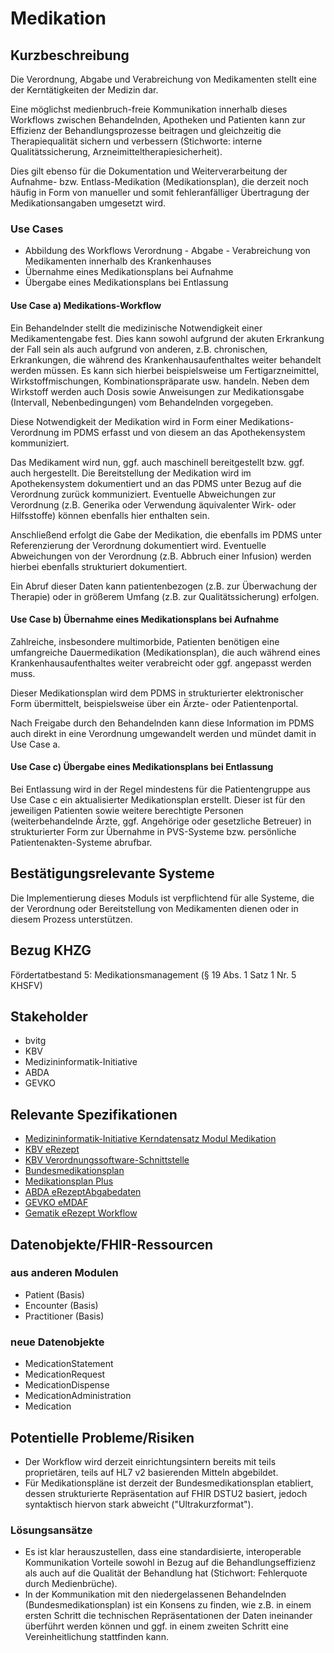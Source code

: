 # Medikation

## Kurzbeschreibung

Die Verordnung, Abgabe und Verabreichung von Medikamenten stellt eine der Kerntätigkeiten der Medizin dar.

Eine möglichst medienbruch-freie Kommunikation innerhalb dieses Workflows zwischen Behandelnden, Apotheken und Patienten kann zur Effizienz der Behandlungsprozesse beitragen und gleichzeitig die Therapiequalität sichern und verbessern (Stichworte: interne Qualitätssicherung, Arzneimitteltherapiesicherheit).

Dies gilt ebenso für die Dokumentation und Weiterverarbeitung der Aufnahme- bzw. Entlass-Medikation (Medikationsplan), die derzeit noch häufig in Form von manueller und somit fehleranfälliger Übertragung der Medikationsangaben umgesetzt wird.

### Use Cases

* Abbildung des Workflows Verordnung - Abgabe - Verabreichung von Medikamenten innerhalb des Krankenhauses
* Übernahme eines Medikationsplans bei Aufnahme
* Übergabe eines Medikationsplans bei Entlassung

#### Use Case a) Medikations-Workflow
Ein Behandelnder stellt die medizinische Notwendigkeit einer Medikamentengabe fest. Dies kann sowohl aufgrund der akuten Erkrankung der Fall sein als auch aufgrund von anderen, z.B. chronischen, Erkrankungen, die während des Krankenhausaufenthaltes weiter behandelt werden müssen. Es kann sich hierbei beispielsweise um Fertigarzneimittel, Wirkstoffmischungen, Kombinationspräparate usw. handeln. Neben dem Wirkstoff werden auch Dosis sowie Anweisungen zur Medikationsgabe (Intervall, Nebenbedingungen) vom Behandelnden vorgegeben.

Diese Notwendigkeit der Medikation wird in Form einer Medikations-Verordnung im PDMS erfasst und von diesem an das Apothekensystem kommuniziert.

Das Medikament wird nun, ggf. auch maschinell bereitgestellt bzw. ggf. auch hergestellt. Die Bereitstellung der Medikation wird im Apothekensystem dokumentiert und an das PDMS unter Bezug auf die Verordnung zurück kommuniziert. Eventuelle Abweichungen zur Verordnung (z.B. Generika oder Verwendung äquivalenter Wirk- oder Hilfsstoffe) können ebenfalls hier enthalten sein.

Anschließend erfolgt die Gabe der Medikation, die ebenfalls im PDMS unter Referenzierung der Verordnung dokumentiert wird. Eventuelle Abweichungen von der Verordnung (z.B. Abbruch einer Infusion) werden hierbei ebenfalls strukturiert dokumentiert.

Ein Abruf dieser Daten kann patientenbezogen (z.B. zur Überwachung der Therapie) oder in größerem Umfang (z.B. zur Qualitätssicherung) erfolgen.


#### Use Case b) Übernahme eines Medikationsplans bei Aufnahme
Zahlreiche, insbesondere multimorbide, Patienten benötigen eine umfangreiche Dauermedikation (Medikationsplan), die auch während eines Krankenhausaufenthaltes weiter verabreicht oder ggf. angepasst werden muss.

Dieser Medikationsplan wird dem PDMS in strukturierter elektronischer Form übermittelt, beispielsweise über ein Ärzte- oder Patientenportal.

Nach Freigabe durch den Behandelnden kann diese Information im PDMS auch direkt in eine Verordnung umgewandelt werden und mündet damit in Use Case a.

#### Use Case c) Übergabe eines Medikationsplans bei Entlassung
Bei Entlassung wird in der Regel mindestens für die Patientengruppe aus Use Case c ein aktualisierter Medikationsplan erstellt. Dieser ist für den jeweiligen Patienten sowie weitere berechtigte Personen (weiterbehandelnde Ärzte, ggf. Angehörige oder gesetzliche Betreuer) in strukturierter Form zur Übernahme in PVS-Systeme bzw. persönliche Patientenakten-Systeme abrufbar.

## Bestätigungsrelevante Systeme
Die Implementierung dieses Moduls ist verpflichtend für alle Systeme, die der Verordnung oder Bereitstellung von Medikamenten dienen oder in diesem Prozess unterstützen.

## Bezug KHZG
Fördertatbestand 5: Medikationsmanagement (§ 19 Abs. 1 Satz 1 Nr. 5 KHSFV)

## Stakeholder
* bvitg 
* KBV
* Medizininformatik-Initiative
* ABDA
* GEVKO

## Relevante Spezifikationen
* [Medizininformatik-Initiative Kerndatensatz Modul Medikation](https://simplifier.net/MedizininformatikInitiative-ModulMedikation)
* [KBV eRezept](https://simplifier.net/eRezept)
* [KBV Verordnungssoftware-Schnittstelle](https://simplifier.net/Verordnungssoftware-Schnittstelle)
* [Bundesmedikationsplan](https://www.kbv.de/html/39802.php)
* [Medikationsplan Plus](https://simplifier.net/medikationsplanplus)
* [ABDA eRezeptAbgabedaten](https://simplifier.net/eRezeptAbgabedaten)
* [GEVKO eMDAF](https://simplifier.net/eMDAF)
* [Gematik eRezept Workflow](https://simplifier.net/erezept-workflow)

## Datenobjekte/FHIR-Ressourcen

### aus anderen Modulen
* Patient (Basis)
* Encounter (Basis)
* Practitioner (Basis)

### neue Datenobjekte
* MedicationStatement
* MedicationRequest
* MedicationDispense
* MedicationAdministration
* Medication

## Potentielle Probleme/Risiken
* Der Workflow wird derzeit einrichtungsintern bereits mit teils proprietären, teils auf HL7 v2 basierenden Mitteln abgebildet.
* Für Medikationspläne ist derzeit der Bundesmedikationsplan etabliert, dessen strukturierte Repräsentation auf FHIR DSTU2 basiert, jedoch syntaktisch hiervon stark abweicht ("Ultrakurzformat").

### Lösungsansätze
* Es ist klar herauszustellen, dass eine standardisierte, interoperable Kommunikation Vorteile sowohl in Bezug auf die Behandlungseffizienz als auch auf die Qualität der Behandlung hat (Stichwort: Fehlerquote durch Medienbrüche).
* In der Kommunikation mit den niedergelassenen Behandelnden (Bundesmedikationsplan) ist ein Konsens zu finden, wie z.B. in einem ersten Schritt die technischen Repräsentationen der Daten ineinander überführt werden können und ggf. in einem zweiten Schritt eine Vereinheitlichung stattfinden kann.
